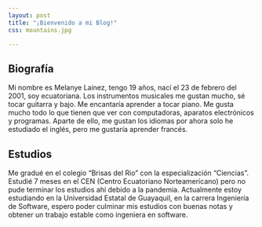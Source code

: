 ```yaml
---
layout: post
title: "¡Bienvenido a mi Blog!"
css: mountains.jpg

---
```

## Biografía

Mi nombre es Melanye Lainez, tengo 19 años, nací el 23 de febrero del 2001, soy ecuatoriana.
Los instrumentos musicales me gustan mucho, sé tocar guitarra y bajo. Me encantaría aprender a tocar piano. 
Me gusta mucho todo lo que tienen que ver con computadoras, aparatos electrónicos y programas. Aparte de ello, me gustan los idiomas por ahora solo he estudiado el inglés, pero me gustaría aprender francés.


## Estudios

Me gradué en el colegio “Brisas del Rio” con la especialización “Ciencias”.  Estudié 7 meses en el CEN (Centro Ecuatoriano Norteamericano) pero no pude terminar los estudios ahí debido a la pandemia. Actualmente estoy estudiando en la Universidad Estatal de Guayaquil, en la carrera Ingeniería de Software, espero poder culminar mis estudios con buenas notas y obtener un trabajo estable como ingeniera en software.

